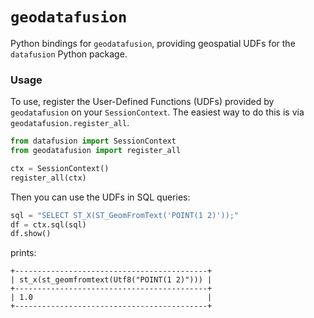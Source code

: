 # `geodatafusion`

Python bindings for `geodatafusion`, providing geospatial UDFs for the
`datafusion` Python package.

### Usage

To use, register the User-Defined Functions (UDFs) provided by `geodatafusion` on your `SessionContext`. The easiest way to do this is via `geodatafusion.register_all`.

```py
from datafusion import SessionContext
from geodatafusion import register_all

ctx = SessionContext()
register_all(ctx)
```

Then you can use the UDFs in SQL queries:

```py
sql = "SELECT ST_X(ST_GeomFromText('POINT(1 2)'));"
df = ctx.sql(sql)
df.show()
```

prints:
```
+-------------------------------------------+
| st_x(st_geomfromtext(Utf8("POINT(1 2)"))) |
+-------------------------------------------+
| 1.0                                       |
+-------------------------------------------+
```
